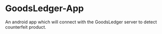 # GoodsLedger-App
An android app which will connect with the GoodsLedger server to detect counterfeit product.
